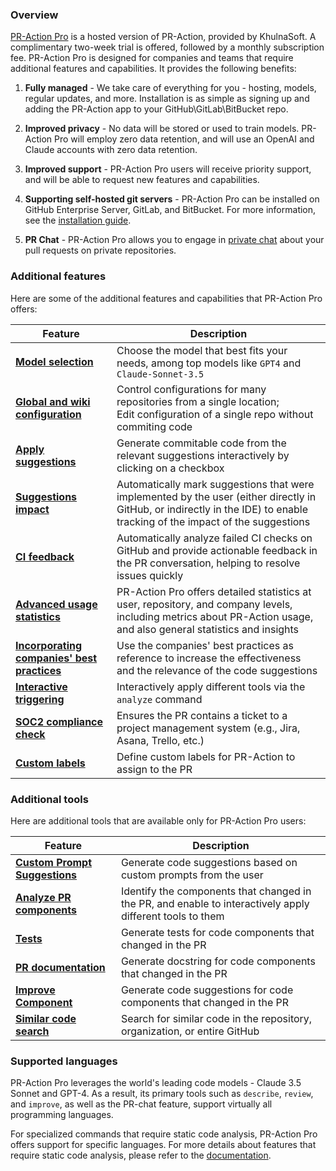 ### Overview

[PR-Action Pro](https://www.khulnasoft.com/pricing/) is a hosted version of PR-Action, provided by KhulnaSoft. A complimentary two-week trial is offered, followed by a monthly subscription fee.
PR-Action Pro is designed for companies and teams that require additional features and capabilities. It provides the following benefits:

1. **Fully managed** - We take care of everything for you - hosting, models, regular updates, and more. Installation is as simple as signing up and adding the PR-Action app to your GitHub\GitLab\BitBucket repo.

2. **Improved privacy** - No data will be stored or used to train models. PR-Action Pro will employ zero data retention, and will use an OpenAI and Claude accounts with zero data retention.

3. **Improved support** - PR-Action Pro users will receive priority support, and will be able to request new features and capabilities.

4. **Supporting self-hosted git servers** - PR-Action Pro can be installed on GitHub Enterprise Server, GitLab, and BitBucket. For more information, see the [installation guide](https://pr-action-docs.khulnasoft.com/installation/pr_action_pro/).

5. **PR Chat** - PR-Action Pro allows you to engage in [private chat](https://pr-action-docs.khulnasoft.com/chrome-extension/features/#pr-chat) about your pull requests on private repositories.

### Additional features

Here are some of the additional features and capabilities that PR-Action Pro offers:

| Feature                                                                                                              | Description                                                                                                                                                      |
|----------------------------------------------------------------------------------------------------------------------|------------------------------------------------------------------------------------------------------------------------------------------------------------------|
| [**Model selection**](https://pr-action-docs.khulnasoft.com/usage-guide/PR_action_pro_models/#pr-action-pro-models)          | Choose the model that best fits your needs, among top models like `GPT4` and `Claude-Sonnet-3.5`                                                                 
| [**Global and wiki configuration**](https://pr-action-docs.khulnasoft.com/usage-guide/configuration_options/)              | Control configurations for many repositories from a single location; <br>Edit configuration of a single repo without commiting code                              |
| [**Apply suggestions**](https://pr-action-docs.khulnasoft.com/tools/improve/#overview)                                     | Generate commitable code from the relevant suggestions interactively by clicking on a checkbox                                                                   |
| [**Suggestions impact**](https://pr-action-docs.khulnasoft.com/tools/improve/#assessing-impact)                         | Automatically mark suggestions that were implemented by the user (either directly in GitHub, or indirectly in the IDE) to enable tracking of the impact of the suggestions |
| [**CI feedback**](https://pr-action-docs.khulnasoft.com/tools/ci_feedback/) | Automatically analyze failed CI checks on GitHub and provide actionable feedback in the PR conversation, helping to resolve issues quickly |
| [**Advanced usage statistics**](https://www.khulnasoft.com/contact/#/)                                                    | PR-Action Pro offers detailed statistics at user, repository, and company levels, including metrics about PR-Action usage, and also general statistics and insights |
| [**Incorporating companies' best practices**](https://pr-action-docs.khulnasoft.com/tools/improve/#best-practices)         | Use the companies' best practices as reference to increase the effectiveness and the relevance of the code suggestions                                           |
| [**Interactive triggering**](https://pr-action-docs.khulnasoft.com/tools/analyze/#example-usage)                           | Interactively apply different tools via the `analyze` command                                                                                                    |
| [**SOC2 compliance check**](https://pr-action-docs.khulnasoft.com/tools/review/#configuration-options)                     | Ensures the PR contains a ticket to a project management system (e.g., Jira, Asana, Trello, etc.)                                                                
| [**Custom labels**](https://pr-action-docs.khulnasoft.com/tools/describe/#handle-custom-labels-from-the-repos-labels-page) | Define custom labels for PR-Action to assign to the PR                                                                                                            |

### Additional tools

Here are additional tools that are available only for PR-Action Pro users:

| Feature | Description |
|---------|-------------|
| [**Custom Prompt Suggestions**](https://pr-action-docs.khulnasoft.com/tools/custom_prompt/) | Generate code suggestions based on custom prompts from the user |
| [**Analyze PR components**](https://pr-action-docs.khulnasoft.com/tools/analyze/) | Identify the components that changed in the PR, and enable to interactively apply different tools to them |
| [**Tests**](https://pr-action-docs.khulnasoft.com/tools/test/) | Generate tests for code components that changed in the PR |
| [**PR documentation**](https://pr-action-docs.khulnasoft.com/tools/documentation/) | Generate docstring for code components that changed in the PR |
| [**Improve Component**](https://pr-action-docs.khulnasoft.com/tools/improve_component/) | Generate code suggestions for code components that changed in the PR |
| [**Similar code search**](https://pr-action-docs.khulnasoft.com/tools/similar_code/) | Search for similar code in the repository, organization, or entire GitHub |


### Supported languages

PR-Action Pro leverages the world's leading code models - Claude 3.5 Sonnet and GPT-4. 
As a result, its primary tools such as `describe`, `review`, and `improve`, as well as the PR-chat feature, support virtually all programming languages.

For specialized commands that require static code analysis, PR-Action Pro offers support for specific languages. For more details about features that require static code analysis, please refer to the [documentation](https://pr-action-docs.khulnasoft.com/tools/analyze/#overview).